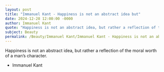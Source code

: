 ```yaml
---
layout: post
title: "Immanuel Kant - Happiness is not an abstract idea but"
date: 2024-12-28 12:00:00 -0000
author: Immanuel Kant
quote: "Happiness is not an abstract idea, but rather a reflection of the moral worth of a man’s character."
subject: Beauty
permalink: /Beauty/Immanuel Kant/Immanuel Kant - Happiness is not an abstract idea but
---
```


Happiness is not an abstract idea, but rather a reflection of the moral worth of a man’s character.

- Immanuel Kant
